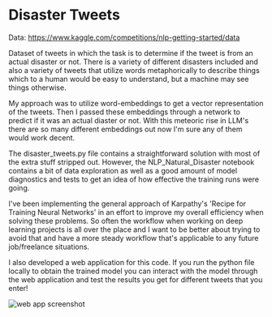 # Disaster Tweets

Data: https://www.kaggle.com/competitions/nlp-getting-started/data

Dataset of tweets in which the task is to determine if the tweet is from an actual disaster or not. There is a variety of different disasters included and also a variety of tweets that utilize words metaphorically to describe things which to a human would be easy to understand, but a machine may see things otherwise.

My approach was to utilize word-embeddings to get a vector representation of the tweets. Then I passed these embeddings through a network to predict if it was an actual diaster or not. With this meteoric rise in LLM's there are so many different embeddings out now I'm sure any of them would work decent.

The disaster_tweets.py file contains a straightforward solution with most of the extra stuff stripped out. However, the NLP_Natural_Disaster notebook contains a bit of data exploration as well as a good amount of model diagnostics and tests to get an idea of how effective the training runs were going. 

I've been implementing the general approach of Karpathy's 'Recipe for Training Neural Networks' in an effort to improve my overall efficiency when solving these problems. So often the workflow when working on deep learning projects is all over the place and I want to be better about trying to avoid that and have a more steady workflow that's applicable to any future job/freelance situations.

I also developed a web application for this code. If you run the python file locally to obtain the trained model you can interact with the model through the web application and test the results you get for different tweets that you enter!

![web app screenshot](https://github.com/Stepheni12/Deep_Learning_Projects/assets/26886046/51719188-e41c-4c9b-a862-e3c3b828edf2)
